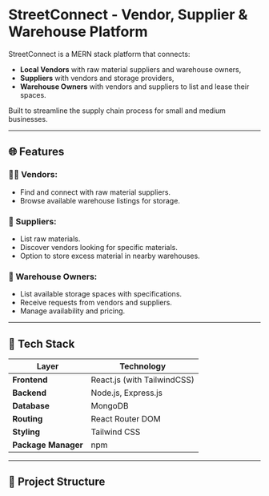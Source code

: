# StreetConnect - Vendor, Supplier & Warehouse Platform

StreetConnect is a MERN stack platform that connects:
- **Local Vendors** with raw material suppliers and warehouse owners,
- **Suppliers** with vendors and storage providers,
- **Warehouse Owners** with vendors and suppliers to list and lease their spaces.

Built to streamline the supply chain process for small and medium businesses.

---

## 🌐 Features

### 👨‍🏭 Vendors:
- Find and connect with raw material suppliers.
- Browse available warehouse listings for storage.

### 🧱 Suppliers:
- List raw materials.
- Discover vendors looking for specific materials.
- Option to store excess material in nearby warehouses.

### 🏬 Warehouse Owners:
- List available storage spaces with specifications.
- Receive requests from vendors and suppliers.
- Manage availability and pricing.

---

## 🧰 Tech Stack

| Layer        | Technology                |
|--------------|----------------------------|
| **Frontend** | React.js (with TailwindCSS)|
| **Backend**  | Node.js, Express.js        |
| **Database** | MongoDB                    |
| **Routing**  | React Router DOM           |
| **Styling**  | Tailwind CSS               |
| **Package Manager** | npm                 |

---

## 🧩 Project Structure

